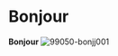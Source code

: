 # Bonjour

**Bonjour**
![99050-bonjj001](https://user-images.githubusercontent.com/91179295/164259751-403554ed-db2b-4a49-a507-926a8910d664.gif)

